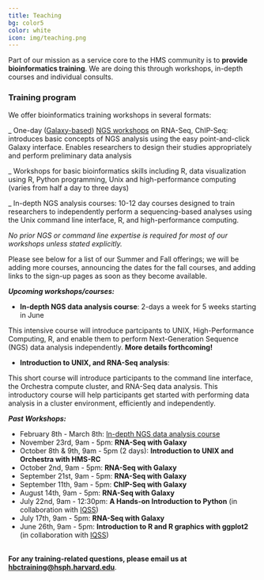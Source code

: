 ```yaml
---
title: Teaching
bg: color5
color: white
icon: img/teaching.png
---
```

Part of our mission as a service core to the HMS community is to **provide bioinformatics training**. We are doing this through workshops, in-depth courses and individual consults.


### **Training program**

We offer bioinformatics training workshops in several formats:

_ One-day ([Galaxy-based](https://wiki.galaxyproject.org/)) [NGS workshops](http://hbc.github.io/ngs-workshops/) on RNA-Seq, ChIP-Seq: introduces basic concepts of NGS analysis using the easy point-and-click Galaxy interface. Enables researchers to design their studies appropriately and perform preliminary data analysis
 
_ Workshops for basic bioinformatics skills including R, data visualization using R, Python programming, Unix and high-performance computing (varies from half a day to three days) 

_ In-depth NGS analysis courses: 10-12 day courses designed to train researchers to independently perform a sequencing-based analyses using the Unix command line interface, R, and high-performance computing. 
 
*No prior NGS or command line expertise is required for most of our workshops unless stated explicitly.*

Please see below for a list of our Summer and Fall offerings; we will be adding more courses, announcing the dates for the fall courses, and adding links to the sign-up pages as soon as they become available.

***Upcoming workshops/courses:***

* **In-depth NGS data analysis course**: 2-days a week for 5 weeks starting in June

This intensive course will introduce partcipants to UNIX, High-Performance Computing, R, and enable them to perform Next-Generation Sequence (NGS) data analysis independently. **More details forthcoming!**

* **Introduction to UNIX, and RNA-Seq analysis**: 

This short course will introduce participants to the command line interface, the Orchestra compute cluster, and RNA-Seq data analysis. This introductory course will help participants get started with performing data analysis in a cluster environment, efficiently and independently. 

***Past Workshops:***

* February 8th - March 8th: [In-depth NGS data analysis course](http://tinyurl.com/ngs-course-feb2016)
* November 23rd, 9am - 5pm: **RNA-Seq with Galaxy**
* October 8th & 9th, 9am - 5pm (2 days): **Introduction to UNIX and Orchestra with HMS-RC**
* October 2nd, 9am - 5pm: **RNA-Seq with Galaxy**
* September 21st, 9am - 5pm: **RNA-Seq with Galaxy**
* September 11th, 9am - 5pm: **ChIP-Seq with Galaxy**
* August 14th, 9am - 5pm: **RNA-Seq with Galaxy**
* July 22nd, 9am - 12:30pm: **A Hands-on Introduction to Python** (in collaboration with [IQSS](http://www.iq.harvard.edu/))
* July 17th, 9am - 5pm: **RNA-Seq with Galaxy**
* June 26th, 9am - 5pm: **Introduction to R and R graphics with ggplot2** (in collaboration with [IQSS](http://www.iq.harvard.edu/))

<br>**For any training-related questions, please email us at [hbctraining@hsph.harvard.edu](mailto:hbctraining@hsph.harvard.edu)**.


